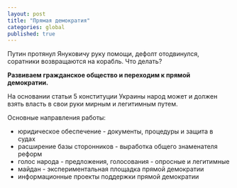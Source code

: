 ```yaml
---
layout: post
title: "Прямая демократия"
categories: global
published: true
---
```


Путин протянул Януковичу руку помощи, дефолт отодвинулся, соратники возвращаются на корабль. Что делать?

**Развиваем гражданское общество и переходим к прямой демократии.**

На основании статьи 5 конституции Украины народ может и должен взять власть в свои руки мирным и легитимным путем.

Основные направления работы:

 - юридическое обеспечение - документы, процедуры и защита в судах
 - расширение базы сторонников - выработка общего знаменателя реформ
 - голос народа - предложения, голосования - опросные и легитимные
 - майдан - экспериментальная площадка прямой демократии
 - информационные проекты поддержки прямой демократии
